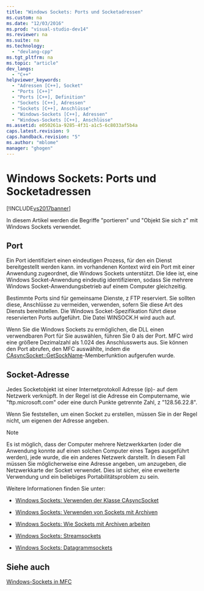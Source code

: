 ```yaml
---
title: "Windows Sockets: Ports und Socketadressen"
ms.custom: na
ms.date: "12/03/2016"
ms.prod: "visual-studio-dev14"
ms.reviewer: na
ms.suite: na
ms.technology: 
  - "devlang-cpp"
ms.tgt_pltfrm: na
ms.topic: "article"
dev_langs: 
  - "C++"
helpviewer_keywords: 
  - "Adressen [C++], Socket"
  - "Ports [C++]"
  - "Ports [C++], Definition"
  - "Sockets [C++], Adressen"
  - "Sockets [C++], Anschlüsse"
  - "Windows-Sockets [C++], Adressen"
  - "Windows-Sockets [C++], Anschlüsse"
ms.assetid: e050261a-9285-4f31-a1c5-6c8033af5b4a
caps.latest.revision: 9
caps.handback.revision: "5"
ms.author: "mblome"
manager: "ghogen"
---
```

# Windows Sockets: Ports und Socketadressen
[!INCLUDE[vs2017banner](../assembler/inline/includes/vs2017banner.md)]

In diesem Artikel werden die Begriffe "portieren" und "Objekt Sie sich z" mit Windows Sockets verwendet.  
  
##  <a name="_core_port"></a> Port  
 Ein Port identifiziert einen eindeutigen Prozess, für den ein Dienst bereitgestellt werden kann.  im vorhandenen Kontext wird ein Port mit einer Anwendung zugeordnet, die Windows Sockets unterstützt.  Die Idee ist, eine Windows Socket\-Anwendung eindeutig identifizieren, sodass Sie mehrere Windows Socket\-Anwendungsbetrieb auf einem Computer gleichzeitig.  
  
 Bestimmte Ports sind für gemeinsame Dienste, z FTP reserviert.  Sie sollten diese, Anschlüsse zu vermeiden, verwenden, sofern Sie diese Art des Diensts bereitstellen.  Die Windows Socket\-Spezifikation führt diese reservierten Ports aufgeführt.  Die Datei WINSOCK.H wird auch auf.  
  
 Wenn Sie die Windows Sockets zu ermöglichen, die DLL einen verwendbaren Port für Sie auswählen, führen Sie 0 als der Port.  MFC wird eine größere Dezimalzahl als 1.024 des Anschlusswerts aus.  Sie können den Port abrufen, den MFC auswählte, indem die [CAsyncSocket::GetSockName](../Topic/CAsyncSocket::GetSockName.md)\-Memberfunktion aufgerufen wurde.  
  
##  <a name="_core_socket_address"></a> Socket\-Adresse  
 Jedes Socketobjekt ist einer Internetprotokoll Adresse \(ip\)\- auf dem Netzwerk verknüpft.  In der Regel ist die Adresse ein Computername, wie "ftp.microsoft.com" oder eine durch Punkte getrennte Zahl, z "128.56.22.8".  
  
 Wenn Sie feststellen, um einen Socket zu erstellen, müssen Sie in der Regel nicht, um eigenen der Adresse angeben.  
  
> [!NOTE]
>  Es ist möglich, dass der Computer mehrere Netzwerkkarten \(oder die Anwendung konnte auf einen solchen Computer eines Tages ausgeführt werden\), jede wurde, die ein anderes Netzwerk darstellt.  In diesem Fall müssen Sie möglicherweise eine Adresse angeben, um anzugeben, die Netzwerkkarte der Socket verwendet.  Dies ist sicher, eine erweiterte Verwendung und ein beliebiges Portabilitätsproblem zu sein.  
  
 Weitere Informationen finden Sie unter:  
  
-   [Windows Sockets: Verwenden der Klasse CAsyncSocket](../mfc/windows-sockets-using-class-casyncsocket.md)  
  
-   [Windows Sockets: Verwenden von Sockets mit Archiven](../mfc/windows-sockets-using-sockets-with-archives.md)  
  
-   [Windows Sockets: Wie Sockets mit Archiven arbeiten](../mfc/windows-sockets-how-sockets-with-archives-work.md)  
  
-   [Windows Sockets: Streamsockets](../mfc/windows-sockets-stream-sockets.md)  
  
-   [Windows Sockets: Datagrammsockets](../mfc/windows-sockets-datagram-sockets.md)  
  
## Siehe auch  
 [Windows\-Sockets in MFC](../mfc/windows-sockets-in-mfc.md)